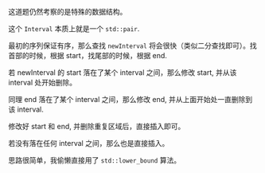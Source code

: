 这道题仍然考察的是特殊的数据结构。

这个 `Interval` 本质上就是一个 `std::pair`.

最初的序列保证有序，那么查找 `newInterval` 将会很快（类似二分查找即可）。找首部的时候，根据 start，找尾部的时候，根据 end.

若 newInterval 的 start 落在了某个 interval 之间，那么修改 start, 并从该 interval 处开始删除。

同理 end 落在了某个 interval 之间，那么修改 end, 并从上面开始处一直删除到该 interval.

修改好 start 和 end, 并删除重复区域后，直接插入即可。

若没有落在任何 interval 之间，那么也是直接插入。

思路很简单，我偷懒直接用了 `std::lower_bound` 算法。
